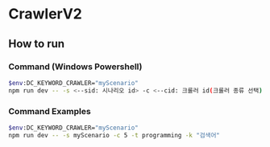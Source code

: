 # CrawlerV2

## How to run

### Command (Windows Powershell)

```bash
$env:DC_KEYWORD_CRAWLER="myScenario"
npm run dev -- -s <--sid: 시나리오 id> -c <--cid: 크롤러 id(크롤러 종류 선택)> -t <--target: 타깃 갤러리 id> -k <--keyword: 검색어>
```

### Command Examples
```bash
$env:DC_KEYWORD_CRAWLER="myScenario"
npm run dev -- -s myScenario -c 5 -t programming -k "검색어"
```
